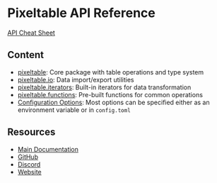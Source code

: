 # Pixeltable API Reference

[API Cheat Sheet](https://pixeltable.github.io/pixeltable/api-cheat-sheet/)

## Content

- [pixeltable](https://pixeltable.github.io/pixeltable/pixeltable/pixeltable/): Core package with table operations and
    type system
- [pixeltable.io](https://pixeltable.github.io/pixeltable/pixeltable/io/): Data import/export utilities
- [pixeltable.iterators](https://pixeltable.github.io/pixeltable/pixeltable/iterators/document-splitter/): Built-in
    iterators for data transformation
- [pixeltable.functions](https://pixeltable.github.io/pixeltable/pixeltable/functions/audio/): Pre-built functions for
    common operations
- [Configuration Options](https://pixeltable.github.io/pixeltable/config/): Most options can be specified either as an
    environment variable or in `config.toml`

## Resources

- [Main Documentation](https://docs.pixeltable.com/)
- [GitHub](https://github.com/pixeltable/pixeltable)
- [Discord](https://discord.gg/QPyqFYx2UN)
- [Website](https://pixeltable.com/)
